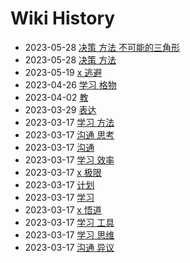# Wiki History

- 2023-05-28        [决策 方法 不可能的三角形](/0019_决策_方法_不可能的三角形)
- 2023-05-28        [决策 方法](/0018_决策_方法)
- 2023-05-19        [x 逃避](/0017_x_逃避)
- 2023-04-26        [学习 格物](/0016_学习_格物)
- 2023-04-02        [教](/0015_教)
- 2023-03-29        [表达](/0014_表达)
- 2023-03-17        [学习 方法](/0013_学习_方法)
- 2023-03-17        [沟通 思考](/0007_沟通_思考)
- 2023-03-17        [沟通](/0005_沟通)
- 2023-03-17        [学习 效率](/0012_学习_效率)
- 2023-03-17        [x 极限](/0003_x_极限)
- 2023-03-17        [计划](/0008_计划)
- 2023-03-17        [学习](/0009_学习)
- 2023-03-17        [x 悟道](/0004_x_悟道)
- 2023-03-17        [学习 工具](/0010_学习_工具)
- 2023-03-17        [学习 思维](/0011_学习_思维)
- 2023-03-17        [沟通 异议](/0006_沟通_异议)
